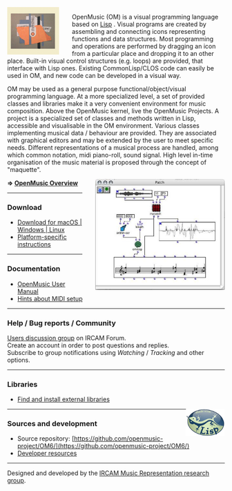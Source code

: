 

<img src="images/omlogo.gif" width="120px" align="left" style="margin: 0px 30px 0px 0px;">
          
OpenMusic (OM) is a visual programming language based on [Lisp](http://www.gigamonkeys.com/book/introduction-why-lisp.html)
. Visual programs are created by assembling and connecting icons representing functions and data structures. Most programming and operations are performed by dragging an icon from a particular place and dropping it to an other place. Built-in visual control structures (e.g. loops) are provided, that interface with Lisp ones. Existing CommonLisp/CLOS code can easily be used in OM, and new code can be developed in a visual way.

OM may be used as a general purpose functional/object/visual programming language. At a more specialized level, a set of provided classes and libraries make it a very convenient environment for music composition. Above the OpenMusic kernel, live the OpenMusic Projects. A project is a specialized set of classes and methods written in Lisp, accessible and visualisable in the OM environment. Various classes implementing musical data / behaviour are provided. They are associated with graphical editors and may be extended by the user to meet specific needs. Different representations of a musical process are handled, among which common notation, midi piano-roll, sound signal. High level in-time organisation of the music material is proposed through the concept of "maquette".

<img src="images/patch2.jpg" width="300px" align="right" style="margin: 0px 0px 0px 30px;">

**=> [OpenMusic Overview](overview)**

 
------

### Download

- [Download for macOS \| Windows \| Linux](https://github.com/openmusic-project/OM6/releases/latest)
- [Platform-specific instructions](download)

------

### Documentation

- [OpenMusic User Manual](http://support.ircam.fr/docs/om/om6-manual/)
- [Hints about MIDI setup](doc/midi)


------


### Help / Bug reports / Community

[Users discussion group](https://discussion.forum.ircam.fr/c/openmusic) on IRCAM Forum.     
Create an account in order to post questions and replies.    
Subscribe to group notifications using _Watching_ / _Tracking_ and other options.


------

### Libraries 

- [Find and install external libraries](https://openmusic-project.github.io/libraries)


<img src="./images/lisp.jpg" width="90pix" margin="10px" align="right">

------

### Sources and development

- Source repository: [https://github.com/openmusic-project/OM6/](https://github.com/openmusic-project/OM6/)
- [Developer resources](dev/index)

------

Designed and developed by the [IRCAM Music Representation research group](http://repmus.ircam.fr).





